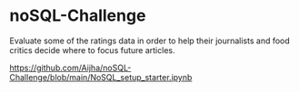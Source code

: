 # noSQL-Challenge
Evaluate some of the ratings data in order to help their journalists and food critics decide where to focus future articles.

https://github.com/Aijha/noSQL-Challenge/blob/main/NoSQL_setup_starter.ipynb